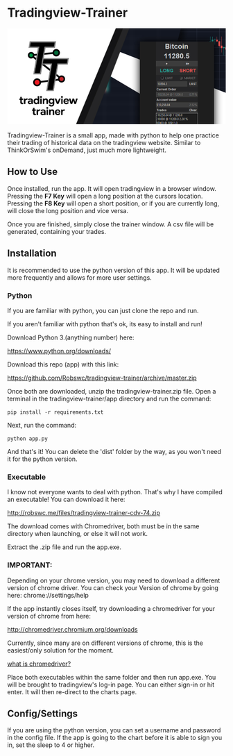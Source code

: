 # Tradingview-Trainer
![demopic](img/tv-gui-banner.jpg)

Tradingview-Trainer is a small app, made with python to help one practice their trading of historical data on the tradingview website.  Similar to ThinkOrSwim's onDemand, just much more lightweight.

## How to Use
Once installed, run the app.  It will open tradingview in a browser window.  Pressing the **F7 Key** will open a long position at the cursors location.  Pressing the **F8 Key** will open a short position, or if you are currently long, will close the long position and vice versa.  

Once you are finished, simply close the trainer window.  A csv file will be generated, containing your trades.

## Installation
It is recommended to use the python version of this app.  It will be updated more frequently and allows for more user settings.

### Python

If you are familiar with python, you can just clone the repo and run.

If you aren't familiar with python that's ok, its easy to install and run!

Download Python 3.(anything number) here:

https://www.python.org/downloads/

Download this repo (app) with this link:

https://github.com/Robswc/tradingview-trainer/archive/master.zip

Once both are downloaded, unzip the tradingview-trainer.zip file.  Open a terminal in the tradingview-trainer/app directory and run the command:

```
pip install -r requirements.txt
```

Next, run the command:

```
python app.py
```

And that's it!  You can delete the 'dist' folder by the way, as you won't need it for the python version.

### Executable
I know not everyone wants to deal with python.  That's why I have compiled an executable!  You can download it here:

http://robswc.me/files/tradingview-trainer-cdv-74.zip

The download comes with Chromedriver, both must be in the same directory when launching, or else it will not work.

Extract the .zip file and run the app.exe.

### IMPORTANT:

Depending on your chrome version, you may need to download a different version of chrome driver.  You can check your Version of chrome by going here: chrome://settings/help

If the app instantly closes itself, try downloading a chromedriver for your version of chrome from here:

http://chromedriver.chromium.org/downloads

Currently, since many are on different versions of chrome, this is the easiest/only solution for the moment.

[what is chromedriver?](http://chromedriver.chromium.org/)

Place both executables within the same folder and then run app.exe.  You will be brought to tradingview's log-in page.  You can either sign-in or hit enter.  It will then re-direct to the charts page.

## Config/Settings
If you are using the python version, you can set a username and password in the config file.  If the app is going to the chart before it is able to sign you in, set the sleep to 4 or higher.
